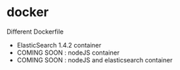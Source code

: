 docker
======

Different Dockerfile
- ElasticSearch 1.4.2 container
- COMING SOON : nodeJS container
- COMING SOON : nodeJS and elasticsearch container
